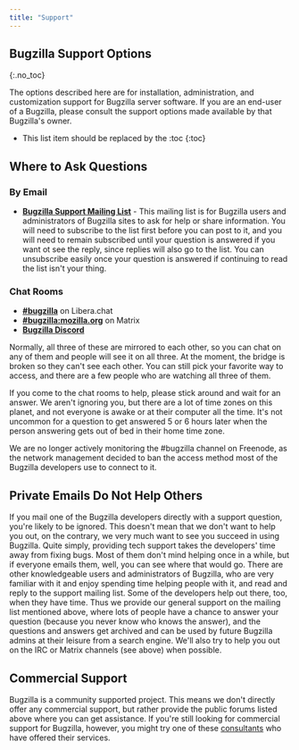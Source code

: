 ```yaml
---
title: "Support"
---
```


## Bugzilla Support Options
{:.no_toc}

The options described here are for installation, administration, and
customization support for Bugzilla server software. If you are an
end-user of a Bugzilla, please consult the support options made
available by that Bugzilla's owner.

* This list item should be replaced by the :toc
{:toc}

## Where to Ask Questions

### By Email
  - **[Bugzilla Support Mailing List](https://lists.bugzilla.org/listinfo/support-list)** -
    This mailing list is for Bugzilla users and administrators of Bugzilla sites
    to ask for help or share information. You will need to subscribe to the list
    first before you can post to it, and you will need to remain subscribed until
    your question is answered if you want ot see the reply, since replies will
    also go to the list. You can unsubscribe easily once your question is
    answered if continuing to read the list isn't your thing.

### Chat Rooms
  - **[#bugzilla](https://web.libera.chat/#bugzilla)** on Libera.chat
  - **[#bugzilla:mozilla.org](https://matrix.to/#/#bugzilla:mozilla.org)**
    on Matrix
  - **[Bugzilla Discord](https://discord.gg/ZhN6uBA)**

Normally, all three of these are mirrored to each other, so you can chat on any
of them and people will see it on all three.  At the moment, the bridge is
broken so they can't see each other. You can still pick your favorite way to
access, and there are a few people who are watching all three of them.

If you come to the chat rooms to help, please stick around and wait for an
answer. We aren't ignoring you, but there are a lot of time zones on this
planet, and not everyone is awake or at their computer all the time. It's not
uncommon for a question to get answered 5 or 6 hours later when the person
answering gets out of bed in their home time zone.

We are no longer actively monitoring the #bugzilla channel on Freenode, as the
network management decided to ban the access method most of the Bugzilla
developers use to connect to it.

## Private Emails Do Not Help Others

If you mail one of the Bugzilla developers directly with a support question,
you're likely to be ignored. This doesn't mean that we don't want to help you out,
on the contrary, we very much want to see you succeed in using Bugzilla. Quite
simply, providing tech support takes the developers' time away from fixing bugs.
Most of them don't mind helping once in a while, but if everyone emails them,
well, you can see where that would go. There are other knowledgeable users and
administrators of Bugzilla, who are very familiar with it and enjoy spending time
helping people with it, and read and reply to the support mailing list. Some of the
developers help out there, too, when they have time. Thus we provide our general
support on the mailing list mentioned above, where lots of people have a chance to
answer your question (because you never know who knows the answer), and the
questions and answers get archived and can be used by future Bugzilla admins at
their leisure from a search engine. We'll also try to help you out on the IRC
or Matrix channels (see above) when possible.

## Commercial Support

Bugzilla is a community supported project. This means we don't directly
offer any commercial support, but rather provide the public forums
listed above where you can get assistance. If you're still looking for
commercial support for Bugzilla, however, you might try one of these
[consultants](consulting.html) who have offered their services.
